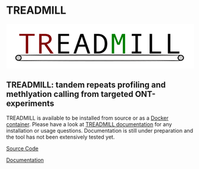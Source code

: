 # TREADMILL
![alt text](TREADMILL.png)

## TREADMILL: tandem repeats profiling and methlyation calling from targeted ONT-experiments

TREADMILL is available to be installed from source or as a [Docker container](https://hub.docker.com/r/davidebolo1993/treadmill).
Please have a look at [TREADMILL documentation](https://davidebolo1993.github.io/treadmill/) for any installation or usage questions. Documentation is still under preparation and the tool has not been extensively tested yet.

[Source Code](https://github.com/davidebolo1993/TREADMILL/tree/master/TREADMILL)

[Documentation](https://davidebolo1993.github.io/treadmilldoc/)
